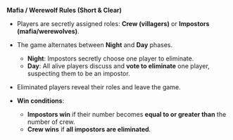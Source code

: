 **Mafia / Werewolf Rules (Short & Clear)**

* Players are secretly assigned roles: **Crew (villagers)** or **Impostors (mafia/werewolves)**.
* The game alternates between **Night** and **Day** phases.

  * **Night**: Impostors secretly choose one player to eliminate.
  * **Day**: All alive players discuss and **vote to eliminate** one player, suspecting them to be an impostor.
* Eliminated players reveal their roles and leave the game.
* **Win conditions**:

  * **Impostors win** if their number becomes **equal to or greater than** the number of crew.
  * **Crew wins** if **all impostors are eliminated**.
